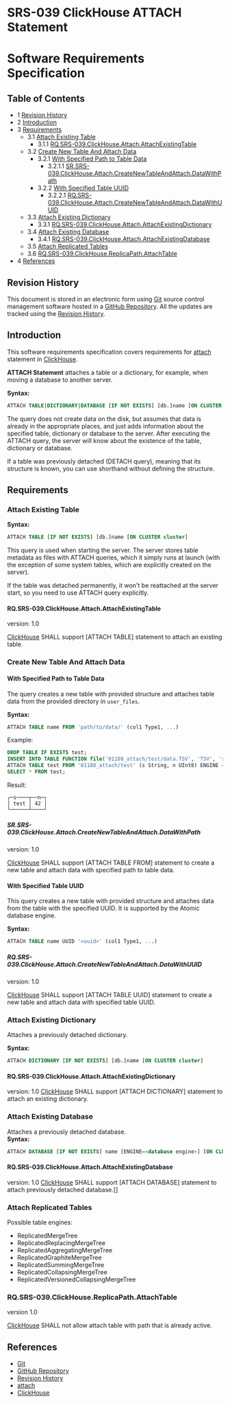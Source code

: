 # SRS-039 ClickHouse ATTACH Statement
# Software Requirements Specification

## Table of Contents

* 1 [Revision History](#revision-history)
* 2 [Introduction](#introduction)
* 3 [Requirements](#requirements)
    * 3.1 [Attach Existing Table](#attach-existing-table)
        * 3.1.1 [RQ.SRS-039.ClickHouse.Attach.AttachExistingTable](#rqsrs-039clickhouseattachattachexistingtable)
    * 3.2 [Create New Table And Attach Data](#create-new-table-and-attach-data)
        * 3.2.1 [With Specified Path to Table Data](#with-specified-path-to-table-data)
            * 3.2.1.1 [SR.SRS-039.ClickHouse.Attach.CreateNewTableAndAttach.DataWithPath](#srsrs-039clickhouseattachcreatenewtableandattachdatawithpath)
        * 3.2.2 [With Specified Table UUID](#with-specified-table-uuid)
            * 3.2.2.1 [RQ.SRS-039.ClickHouse.Attach.CreateNewTableAndAttach.DataWithUUID](#rqsrs-039clickhouseattachcreatenewtableandattachdatawithuuid)
    * 3.3 [Attach Existing Dictionary](#attach-existing-dictionary)
        * 3.3.1 [RQ.SRS-039.ClickHouse.Attach.AttachExistingDictionary](#rqsrs-039clickhouseattachattachexistingdictionary)
    * 3.4 [Attach Existing Database](#attach-existing-database)
        * 3.4.1 [RQ.SRS-039.ClickHouse.Attach.AttachExistingDatabase](#rqsrs-039clickhouseattachattachexistingdatabase)
    * 3.5 [Attach Replicated Tables](#attach-replicated-tables)
    * 3.6 [RQ.SRS-039.ClickHouse.ReplicaPath.AttachTable](#rqsrs-039clickhousereplicapathattachtable)
* 4 [References](#references)

## Revision History

This document is stored in an electronic form using [Git] source control management software
hosted in a [GitHub Repository].
All the updates are tracked using the [Revision History].

## Introduction

This software requirements specification covers requirements for [attach] statement in [ClickHouse].

**ATTACH Statement** attaches a table or a dictionary, for example, when moving a database to another server.

**Syntax:**  
```sql
ATTACH TABLE|DICTIONARY|DATABASE [IF NOT EXISTS] [db.]name [ON CLUSTER cluster] ...
``` 
The query does not create data on the disk, but assumes that data is already in the appropriate places, and just adds information about the specified table, dictionary or database to the server. After executing the ATTACH query, the server will know about the existence of the table, dictionary or database.

If a table was previously detached (DETACH query), meaning that its structure is known, you can use shorthand without defining the structure.

## Requirements

### Attach Existing Table

**Syntax:**  
```sql
ATTACH TABLE [IF NOT EXISTS] [db.]name [ON CLUSTER cluster]
```

This query is used when starting the server. The server stores table metadata as files with ATTACH queries, which it simply runs at launch (with the exception of some system tables, which are explicitly created on the server).

If the table was detached permanently, it won't be reattached at the server start, so you need to use ATTACH query explicitly.

#### RQ.SRS-039.ClickHouse.Attach.AttachExistingTable
version: 1.0

[ClickHouse] SHALL support [ATTACH TABLE] statement to attach an existing table.

### Create New Table And Attach Data

#### With Specified Path to Table Data

The query creates a new table with provided structure and attaches table data from the provided directory in `user_files`.

**Syntax:**
```sql
ATTACH TABLE name FROM 'path/to/data/' (col1 Type1, ...)
```

Example:  
```sql
DROP TABLE IF EXISTS test;
INSERT INTO TABLE FUNCTION file('01188_attach/test/data.TSV', 'TSV', 's String, n UInt8') VALUES ('test', 42);
ATTACH TABLE test FROM '01188_attach/test' (s String, n UInt8) ENGINE = File(TSV);
SELECT * FROM test;
```
Result:  
```
┌─s────┬──n─┐
│ test │ 42 │
└──────┴────┘
```

##### SR.SRS-039.ClickHouse.Attach.CreateNewTableAndAttach.DataWithPath
version: 1.0

[ClickHouse] SHALL support [ATTACH TABLE FROM] statement to create a new table and attach data with specified path to table data.

#### With Specified Table UUID

This query creates a new table with provided structure and attaches data from the table with the specified UUID. It is supported by the Atomic database engine.

**Syntax:**
```sql
ATTACH TABLE name UUID '<uuid>' (col1 Type1, ...)
```

##### RQ.SRS-039.ClickHouse.Attach.CreateNewTableAndAttach.DataWithUUID
version: 1.0

[ClickHouse] SHALL support [ATTACH TABLE UUID] statement to create a new table and attach data with specified table UUID.

### Attach Existing Dictionary
Attaches a previously detached dictionary.

**Syntax:**  
```sql
ATTACH DICTIONARY [IF NOT EXISTS] [db.]name [ON CLUSTER cluster]
```

#### RQ.SRS-039.ClickHouse.Attach.AttachExistingDictionary
version: 1.0
[ClickHouse] SHALL support [ATTACH DICTIONARY] statement to attach an existing dictionary.

### Attach Existing Database
Attaches a previously detached database.  
**Syntax:**  
```sql
ATTACH DATABASE [IF NOT EXISTS] name [ENGINE=<database engine>] [ON CLUSTER cluster]
```

#### RQ.SRS-039.ClickHouse.Attach.AttachExistingDatabase
version: 1.0
[ClickHouse] SHALL support [ATTACH DATABASE] statement to attach previously detached database.[]

### Attach Replicated Tables

Possible table engines:
- ReplicatedMergeTree
- ReplicatedReplacingMergeTree
- ReplicatedAggregatingMergeTree
- ReplicatedGraphiteMergeTree
- ReplicatedSummingMergeTree
- ReplicatedCollapsingMergeTree
- ReplicatedVersionedCollapsingMergeTree

### RQ.SRS-039.ClickHouse.ReplicaPath.AttachTable
version 1.0  

[ClickHouse] SHALL not allow attach table with path that is already active.

## References

* [Git]
* [GitHub Repository]
* [Revision History]
* [attach]
* [ClickHouse]


[Git]: https://git-scm.com/
[GitHub Repository]: https://github.com/Altinity/clickhouse-regression/blob/main/aggregate_functions/requirements/requirements.md
[Revision History]: https://github.com/Altinity/clickhouse-regression/commits/main/aggregate_functions/requirements/requirements.md
[attach]: https://clickhouse.com/docs/en/sql-reference/statements/attach/
[ClickHouse]: https://clickhouse.com
